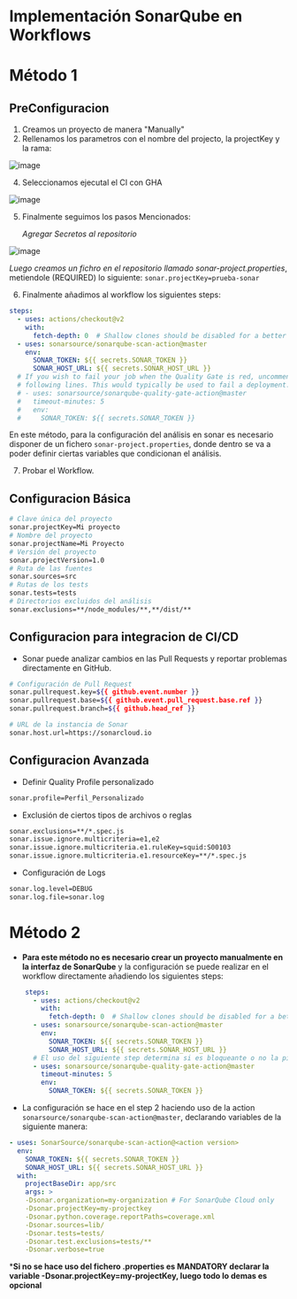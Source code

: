 # Implementación SonarQube en Workflows


# Método 1

## PreConfiguracion

1) Creamos un proyecto de manera "Manually"
2) Rellenamos los parametros con el nombre del projecto, la projectKey y la rama:
   
![image](https://github.com/user-attachments/assets/bad85f48-f8a8-427c-8469-ce24be766e17)

4) Seleccionamos ejecutal el CI con GHA

![image](https://github.com/user-attachments/assets/363d616e-db50-4625-b92d-51e2e337c87e)

5) Finalmente seguimos los pasos Mencionados:

    *Agregar Secretos al repositorio*

![image](https://github.com/user-attachments/assets/d4dcad84-ea70-4fce-aa56-d013f940795b)

*Luego creamos un fichro en el repositorio llamado sonar-project.properties*, metiendole (REQUIRED) lo siguiente:
`sonar.projectKey=prueba-sonar`

6) Finalmente añadimos al workflow los siguientes steps:
```yaml
steps:
  - uses: actions/checkout@v2
    with:
      fetch-depth: 0  # Shallow clones should be disabled for a better relevancy of analysis
  - uses: sonarsource/sonarqube-scan-action@master
    env:
      SONAR_TOKEN: ${{ secrets.SONAR_TOKEN }}
      SONAR_HOST_URL: ${{ secrets.SONAR_HOST_URL }}
  # If you wish to fail your job when the Quality Gate is red, uncomment the
  # following lines. This would typically be used to fail a deployment.
  # - uses: sonarsource/sonarqube-quality-gate-action@master
  #   timeout-minutes: 5
  #   env:
  #     SONAR_TOKEN: ${{ secrets.SONAR_TOKEN }}
```

En este método, para la configuración del análisis en sonar es necesario disponer de un fichero `sonar-project.properties`, donde dentro se va a poder definir ciertas variables que condicionan el análisis.

7) Probar el Workflow.

## Configuracion Básica 
```Bash
# Clave única del proyecto
sonar.projectKey=Mi proyecto
# Nombre del proyecto
sonar.projectName=Mi Proyecto
# Versión del proyecto
sonar.projectVersion=1.0
# Ruta de las fuentes
sonar.sources=src
# Rutas de los tests
sonar.tests=tests
# Directorios excluidos del análisis
sonar.exclusions=**/node_modules/**,**/dist/**
```

## Configuracion para integracion de CI/CD
- Sonar puede analizar cambios en las Pull Requests y reportar problemas directamente en GitHub.
```Bash
# Configuración de Pull Request
sonar.pullrequest.key=${{ github.event.number }}
sonar.pullrequest.base=${{ github.event.pull_request.base.ref }}
sonar.pullrequest.branch=${{ github.head_ref }}

# URL de la instancia de Sonar
sonar.host.url=https://sonarcloud.io
```

## Configuracion Avanzada

- Definir Quality Profile personalizado
```Bash
sonar.profile=Perfil_Personalizado
```

- Exclusión de ciertos tipos de archivos o reglas
```Bash
sonar.exclusions=**/*.spec.js
sonar.issue.ignore.multicriteria=e1,e2
sonar.issue.ignore.multicriteria.e1.ruleKey=squid:S00103
sonar.issue.ignore.multicriteria.e1.resourceKey=**/*.spec.js
```

- Configuración de Logs
```Bash
sonar.log.level=DEBUG
sonar.log.file=sonar.log
```



# Método 2

- **Para este método no es necesario crear un proyecto manualmente en la interfaz de SonarQube** y la configuración se puede realizar en el workflow directamente añadiendo los siguientes steps:

```yaml
    steps:
      - uses: actions/checkout@v2
        with:
          fetch-depth: 0  # Shallow clones should be disabled for a better relevancy of analysis
      - uses: sonarsource/sonarqube-scan-action@master
        env:
          SONAR_TOKEN: ${{ secrets.SONAR_TOKEN }}
          SONAR_HOST_URL: ${{ secrets.SONAR_HOST_URL }}
      # El uso del siguiente step determina si es bloqueante o no la pipeline, a partir del Quality Gate
      - uses: sonarsource/sonarqube-quality-gate-action@master
        timeout-minutes: 5
        env:
          SONAR_TOKEN: ${{ secrets.SONAR_TOKEN }}
```

- La configuración se hace en el step 2 haciendo uso de la action `sonarsource/sonarqube-scan-action@master`, declarando variables de la siguiente manera:

```yaml
- uses: SonarSource/sonarqube-scan-action@<action version>
  env:
    SONAR_TOKEN: ${{ secrets.SONAR_TOKEN }}
    SONAR_HOST_URL: ${{ secrets.SONAR_HOST_URL }}
  with:
    projectBaseDir: app/src
    args: >
    -Dsonar.organization=my-organization # For SonarQube Cloud only
    -Dsonar.projectKey=my-projectkey
    -Dsonar.python.coverage.reportPaths=coverage.xml
    -Dsonar.sources=lib/
    -Dsonar.tests=tests/
    -Dsonar.test.exclusions=tests/**
    -Dsonar.verbose=true
```
***Si no se hace uso del fichero .properties es MANDATORY declarar la variable -Dsonar.projectKey=my-projectKey, luego todo lo demas es opcional**
